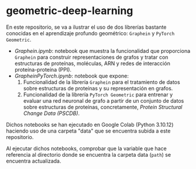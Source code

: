 # geometric-deep-learning
En este repositorio, se va a ilustrar el uso de dos librerías bastante conocidas en el aprendizaje profundo geométrico: `Graphein` y `PyTorch Geometric`.

- *Graphein.ipynb*: notebook que muestra la funcionalidad que proporciona `Graphein` para construir representaciones de grafos y tratar con estructuras de proteínas, moléculas, ARN y redes de interacción proteína-proteína (PPI).
- *GrapheinPyTorch.ipynb*: notebook que expone:
   1. Funcionalidad de la librería `Graphein` para el tratamiento de datos sobre estructuras de proteínas y su representación en grafos.
   2. Funcionalidad de la librería `PyTorch Geometric` para entrenar y evaluar una red neuronal de grafo a partir de un conjunto de datos sobre estructuras de proteínas, concretamente, *Protein Structural Change Data (PSCDB)*.

 Dichos notebooks se han ejecutado en Google Colab (Python 3.10.12) haciendo uso de una carpeta "data" que se encuentra subida a este repositorio.
 
 Al ejecutar dichos notebooks, comprobar que la variable que hace referencia al directorio donde se encuentra la carpeta data (`path`) se encuentra actualizada.
